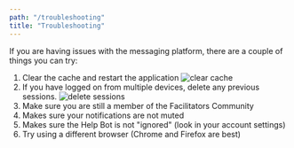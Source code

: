 ```yaml
---
path: "/troubleshooting"
title: "Troubleshooting"
---
```


If you are having issues with the messaging platform, there are a couple of things you can try:
1. Clear the cache and restart the application
![clear cache](/safesupport-web/images/clear-cache.jpg)
2. If you have logged on from multiple devices, delete any previous sessions.
![delete sessions](/safesupport-web/images/delete-sessions.jpg)
3. Make sure you are still a member of the Facilitators Community
4. Makes sure your notifications are not muted
5. Makes sure the Help Bot is not "ignored" (look in your account settings)
6. Try using a different browser (Chrome and Firefox are best)
